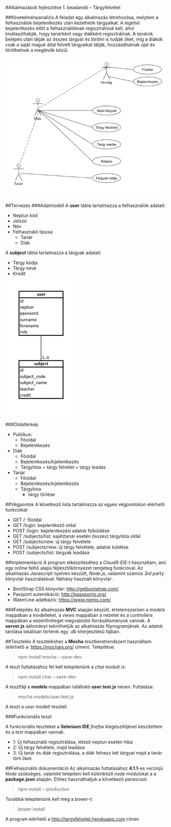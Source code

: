 #Alkalmazások fejlesztése 1. beadandó - Tárgyfelvétel

##Követelményanalízis
A feladat egy alkalmazás létrehozása, melyben a felhasználók bejelentkezés után kezelhetik tárgyaikat. A legelső bejelentkezés előtt a felhasználóknak regisztrálniuk kell, ahol kiválaszthatják, hogy tanárként vagy diákként regisztrálnak. A tanárok belépés után látják az összes tárgyat és törölni is tudják őket, míg a diákok csak a saját maguk által felvett tárgyaikat látják, hozzáadhatnak újat és törölhetnek a meglévők közül.

![Eset diagramm](docs/img/eset.png)

##Tervezés
###Adatmodell
A **user** tábla tartalmazza a felhasználók adatait:
  - Neptun kód
  - Jelszó
  - Név
  - Felhasználó típusa:
    + Tanár
    + Diák
  
A **subject** tábla tartalmazza a tárgyak adatait:
  - Tárgy kódja
  - Tárgy neve
  - Kredit
  
![Eset diagramm](docs/img/tabla.png)

###Oldaltérkép
* Publikus:
	- Főoldal
	- Bejelentkezés
* Diák
	- Főoldal
	- Bejelentkezés/kijelentkezés
	- Tárgylista
		  + tárgy felvétel
		  + tárgy leadás
* Tanár
	- Főoldal
	- Bejelentkezés/kijelentkezés
	- Tárgylista
		+ tárgy törlése

##Végpontok
A következő lista tartalmazza az egyes végpontokon elérhető funkciókat

* GET /: főoldal
* GET /login: bejelentkező oldal
* POST /login: bejelentkezési adatok felküldése
* GET /subjects/list: saját(tanár esetén összes) tárgylista oldal
* GET /subjects/new: új tárgy felvétele
* POST /subjects/new: új tárgy felvétele, adatok küldése
* POST /subjects/list: tárgyak leadása

##Implementáció
A program elkészítéséhez a *Cloud9 IDE*-t használtam, ami egy online felhő alapú fejlesztőkörnyezet rengeteg funkcióval.
Az alkalmazás *Javascript* nyelven készült, *Node.js*, valamint számos *3rd party* könyvtár használatával.
Néhány használt könyvtár:
- BootStrap CSS könyvtár: http://getbootstrap.com/
- Passport autentikáció: http://passportjs.org/
- WaterLine adatbázis: https://www.npmjs.com/

###Felépítés
Az alkalmazás **MVC** alapján készült, értelemszerűen a *models* mappában a modelleket, a *views* mappában a nézetet és a *controllers* mappában a vezérlőréteget megvalósító forrásállományok vannak. A **server.js** áálományt tekinthetjük az alkalmazás főprogramjának. Az adatok tárolása lokálisan történik egy *.db* kiterjesztésű fájban.

##Tesztelés
A teszteléshez a **Mocha** tesztkeretrendszert használtam (elérhető a: https://mochajs.org/ címen).
Telepítése: 
> npm install mocha --save-dev

A teszt futtatásához fel kell telepítenünk a *chai* modult is:
> npm install chai --save-dev

A tesztfájl a **models** mappában található **user.test.js** néven.
Futtatása:
> mocha models/user.test.js

A teszt a *user* modelt teszteli.

###Funkcionális teszt

A funkcionális teszteket a **Selenium IDE** *firefox* kiegészítőjével készítettem és a *test* mappában vannak.
* 1: Új felhasználó regisztrálása, létező neptun esetén hiba
* 2: Új tárgy felvétele, majd leadása
* 3: Új tanár és diák regisztrálása, a diák felvesz két tárgyat majd a tanár törli őket.

##Felhasználói dokumentáció
Az alkalmazás futtatásához **4.1.1**-es verziójú *Node* szükséges, valamint telepíteni kell különböző *node* modulokat a a **package.json** alapján.
Ehhez használhatjuk a következő parancsot:   
 > npm install --production 
 
Továbbá telepítenünk kell még a *bower*-t:
> bower install

A program elérhető a http://targyfelvetel.herokuapp.com címen
